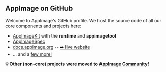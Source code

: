 ## AppImage on GitHub

Welcome to AppImage's GitHub profile. We host the source code of all our core components and projects here:

- [AppImageKit](https://github.com/AppImage/AppImageKit) with the **runtime** and **appimagetool**
- [AppImageSpec](https://github.com/AppImage/AppImageSpec)
- [docs.appimage.org](https://github.com/AppImage/docs.appimage.org) -- [➡️ live website](https://docs.appimage.org)
- ... and a [few more!](https://github.com/orgs/AppImage/repositories)

**💡 Other (non-core) projects were moved to [AppImage Community](https://github.com/AppImageCommunity)!**
